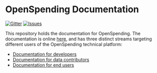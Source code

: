 # OpenSpending Documentation

[![Gitter](https://img.shields.io/gitter/room/openspending/chat.svg)](https://gitter.im/openspending/chat)
[![Issues](https://img.shields.io/badge/issue-tracker-orange.svg)](https://github.com/openspending/openspending/issues)

This repository holds the documentation for OpenSpending. The documentation is online [here](), and has three distinct streams targeting different users of the OpenSpending technical platform:

- [Documentation for developers](http://docs.openspending.org/en/latest/developers/)
- [Documentation for data contributors](http://docs.openspending.org/en/latest/contributors/)
- [Documentation for end users](http://docs.openspending.org/en/latest/users/)
